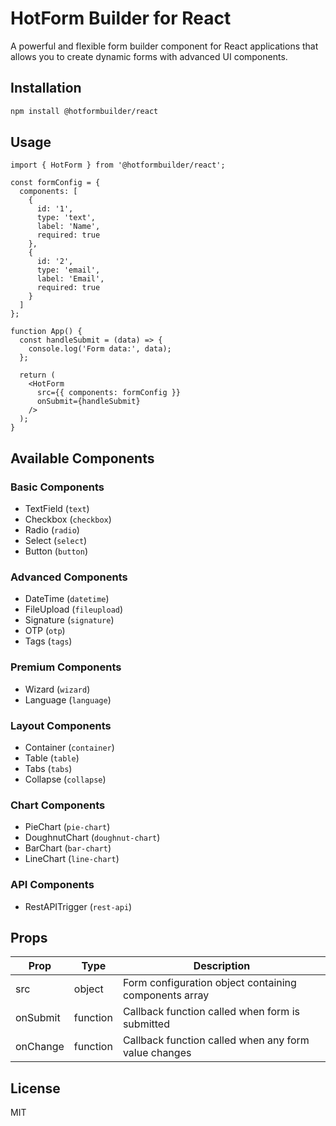 # HotForm Builder for React

A powerful and flexible form builder component for React applications that allows you to create dynamic forms with advanced UI components.

## Installation

```bash
npm install @hotformbuilder/react
```

## Usage

```tsx
import { HotForm } from '@hotformbuilder/react';

const formConfig = {
  components: [
    {
      id: '1',
      type: 'text',
      label: 'Name',
      required: true
    },
    {
      id: '2',
      type: 'email',
      label: 'Email',
      required: true
    }
  ]
};

function App() {
  const handleSubmit = (data) => {
    console.log('Form data:', data);
  };

  return (
    <HotForm
      src={{ components: formConfig }}
      onSubmit={handleSubmit}
    />
  );
}
```

## Available Components

### Basic Components
- TextField (`text`)
- Checkbox (`checkbox`)
- Radio (`radio`)
- Select (`select`)
- Button (`button`)

### Advanced Components
- DateTime (`datetime`)
- FileUpload (`fileupload`)
- Signature (`signature`)
- OTP (`otp`)
- Tags (`tags`)

### Premium Components
- Wizard (`wizard`)
- Language (`language`)

### Layout Components
- Container (`container`)
- Table (`table`)
- Tabs (`tabs`)
- Collapse (`collapse`)

### Chart Components
- PieChart (`pie-chart`)
- DoughnutChart (`doughnut-chart`)
- BarChart (`bar-chart`)
- LineChart (`line-chart`)

### API Components
- RestAPITrigger (`rest-api`)

## Props

| Prop | Type | Description |
|------|------|-------------|
| src | object | Form configuration object containing components array |
| onSubmit | function | Callback function called when form is submitted |
| onChange | function | Callback function called when any form value changes |

## License

MIT